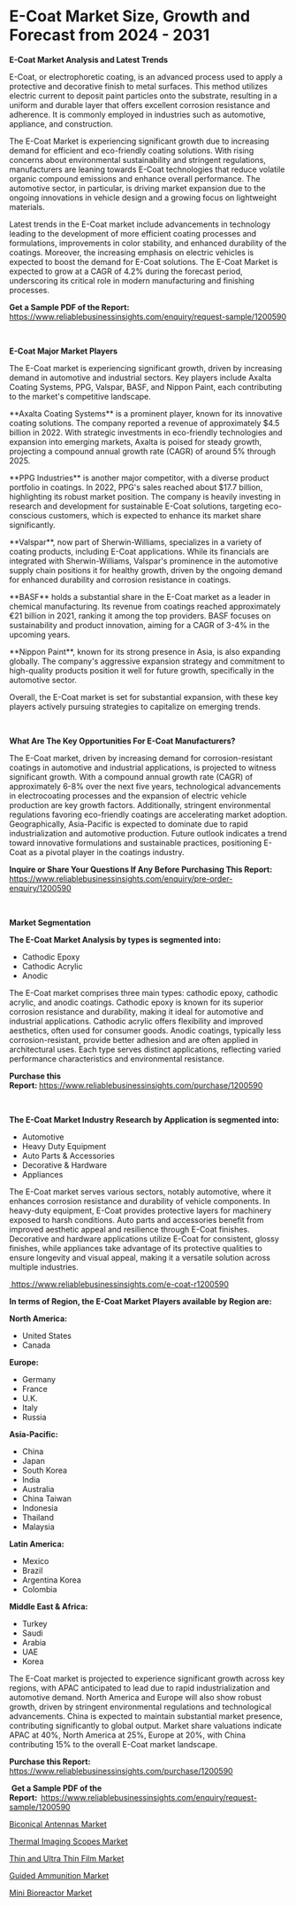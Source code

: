 <p><h1>E-Coat Market Size, Growth and Forecast from 2024 - 2031</h1></p><p><strong>E-Coat Market Analysis and Latest Trends</strong></p>
<p><p>E-Coat, or electrophoretic coating, is an advanced process used to apply a protective and decorative finish to metal surfaces. This method utilizes electric current to deposit paint particles onto the substrate, resulting in a uniform and durable layer that offers excellent corrosion resistance and adherence. It is commonly employed in industries such as automotive, appliance, and construction.</p><p>The E-Coat Market is experiencing significant growth due to increasing demand for efficient and eco-friendly coating solutions. With rising concerns about environmental sustainability and stringent regulations, manufacturers are leaning towards E-Coat technologies that reduce volatile organic compound emissions and enhance overall performance. The automotive sector, in particular, is driving market expansion due to the ongoing innovations in vehicle design and a growing focus on lightweight materials.</p><p>Latest trends in the E-Coat market include advancements in technology leading to the development of more efficient coating processes and formulations, improvements in color stability, and enhanced durability of the coatings. Moreover, the increasing emphasis on electric vehicles is expected to boost the demand for E-Coat solutions. The E-Coat Market is expected to grow at a CAGR of 4.2% during the forecast period, underscoring its critical role in modern manufacturing and finishing processes.</p></p>
<p><strong>Get a Sample PDF of the Report:&nbsp;</strong> <a href="https://www.reliablebusinessinsights.com/enquiry/request-sample/1200590">https://www.reliablebusinessinsights.com/enquiry/request-sample/1200590</a></p>
<p>&nbsp;</p>
<p><strong>E-Coat Major Market Players</strong></p>
<p><p>The E-Coat market is experiencing significant growth, driven by increasing demand in automotive and industrial sectors. Key players include Axalta Coating Systems, PPG, Valspar, BASF, and Nippon Paint, each contributing to the market's competitive landscape.</p><p>**Axalta Coating Systems** is a prominent player, known for its innovative coating solutions. The company reported a revenue of approximately $4.5 billion in 2022. With strategic investments in eco-friendly technologies and expansion into emerging markets, Axalta is poised for steady growth, projecting a compound annual growth rate (CAGR) of around 5% through 2025.</p><p>**PPG Industries** is another major competitor, with a diverse product portfolio in coatings. In 2022, PPG's sales reached about $17.7 billion, highlighting its robust market position. The company is heavily investing in research and development for sustainable E-Coat solutions, targeting eco-conscious customers, which is expected to enhance its market share significantly.</p><p>**Valspar**, now part of Sherwin-Williams, specializes in a variety of coating products, including E-Coat applications. While its financials are integrated with Sherwin-Williams, Valspar's prominence in the automotive supply chain positions it for healthy growth, driven by the ongoing demand for enhanced durability and corrosion resistance in coatings.</p><p>**BASF** holds a substantial share in the E-Coat market as a leader in chemical manufacturing. Its revenue from coatings reached approximately €21 billion in 2021, ranking it among the top providers. BASF focuses on sustainability and product innovation, aiming for a CAGR of 3-4% in the upcoming years.</p><p>**Nippon Paint**, known for its strong presence in Asia, is also expanding globally. The company's aggressive expansion strategy and commitment to high-quality products position it well for future growth, specifically in the automotive sector.</p><p>Overall, the E-Coat market is set for substantial expansion, with these key players actively pursuing strategies to capitalize on emerging trends.</p></p>
<p>&nbsp;</p>
<p><strong>What Are The Key Opportunities For E-Coat Manufacturers?</strong></p>
<p><p>The E-Coat market, driven by increasing demand for corrosion-resistant coatings in automotive and industrial applications, is projected to witness significant growth. With a compound annual growth rate (CAGR) of approximately 6-8% over the next five years, technological advancements in electrocoating processes and the expansion of electric vehicle production are key growth factors. Additionally, stringent environmental regulations favoring eco-friendly coatings are accelerating market adoption. Geographically, Asia-Pacific is expected to dominate due to rapid industrialization and automotive production. Future outlook indicates a trend toward innovative formulations and sustainable practices, positioning E-Coat as a pivotal player in the coatings industry.</p></p>
<p><strong>Inquire or Share Your Questions If Any Before Purchasing This Report:</strong> <a href="https://www.reliablebusinessinsights.com/enquiry/pre-order-enquiry/1200590">https://www.reliablebusinessinsights.com/enquiry/pre-order-enquiry/1200590</a></p>
<p>&nbsp;</p>
<p><strong>Market Segmentation</strong></p>
<p><strong>The E-Coat Market Analysis by types is segmented into:</strong></p>
<p><ul><li>Cathodic Epoxy</li><li>Cathodic Acrylic</li><li>Anodic</li></ul></p>
<p><p>The E-Coat market comprises three main types: cathodic epoxy, cathodic acrylic, and anodic coatings. Cathodic epoxy is known for its superior corrosion resistance and durability, making it ideal for automotive and industrial applications. Cathodic acrylic offers flexibility and improved aesthetics, often used for consumer goods. Anodic coatings, typically less corrosion-resistant, provide better adhesion and are often applied in architectural uses. Each type serves distinct applications, reflecting varied performance characteristics and environmental resistance.</p></p>
<p><strong>Purchase this Report:&nbsp;</strong><a href="https://www.reliablebusinessinsights.com/purchase/1200590">https://www.reliablebusinessinsights.com/purchase/1200590</a></p>
<p>&nbsp;</p>
<p><strong>The E-Coat Market Industry Research by Application is segmented into:</strong></p>
<p><ul><li>Automotive</li><li>Heavy Duty Equipment</li><li>Auto Parts & Accessories</li><li>Decorative & Hardware</li><li>Appliances</li></ul></p>
<p><p>The E-Coat market serves various sectors, notably automotive, where it enhances corrosion resistance and durability of vehicle components. In heavy-duty equipment, E-Coat provides protective layers for machinery exposed to harsh conditions. Auto parts and accessories benefit from improved aesthetic appeal and resilience through E-Coat finishes. Decorative and hardware applications utilize E-Coat for consistent, glossy finishes, while appliances take advantage of its protective qualities to ensure longevity and visual appeal, making it a versatile solution across multiple industries.</p></p>
<p><a href="https://www.reliablebusinessinsights.com/e-coat-r1200590">&nbsp;https://www.reliablebusinessinsights.com/e-coat-r1200590</a></p>
<p><strong>In terms of Region, the E-Coat Market Players available by Region are:</strong></p>
<p>
    <p> <strong> North America: </strong>
        <ul>
            <li>United States</li>
            <li>Canada</li>
        </ul>
        </p> 
    <p> <strong> Europe: </strong>
        <ul>
            <li>Germany</li>
            <li>France</li>
            <li>U.K.</li>
            <li>Italy</li>
            <li>Russia</li>
        </ul>
        </p> 
    <p> <strong> Asia-Pacific: </strong>
        <ul>
            <li>China</li>
            <li>Japan</li>
            <li>South Korea</li>
            <li>India</li>
            <li>Australia</li>
            <li>China Taiwan</li>
            <li>Indonesia</li>
            <li>Thailand</li>
            <li>Malaysia</li>
        </ul>
        </p> 
    <p> <strong> Latin America: </strong>
        <ul>
            <li>Mexico</li>
            <li>Brazil</li>
            <li>Argentina Korea</li>
            <li>Colombia</li>
        </ul>
        </p> 
    <p> <strong> Middle East & Africa: </strong>
        <ul>
            <li>Turkey</li>
            <li>Saudi</li>
            <li>Arabia</li>
            <li>UAE</li>
            <li>Korea</li>
        </ul>
    </p>
    </p>
<p><p>The E-Coat market is projected to experience significant growth across key regions, with APAC anticipated to lead due to rapid industrialization and automotive demand. North America and Europe will also show robust growth, driven by stringent environmental regulations and technological advancements. China is expected to maintain substantial market presence, contributing significantly to global output. Market share valuations indicate APAC at 40%, North America at 25%, Europe at 20%, with China contributing 15% to the overall E-Coat market landscape.</p></p>
<p><strong>Purchase this Report: </strong><a href="https://www.reliablebusinessinsights.com/purchase/1200590">https://www.reliablebusinessinsights.com/purchase/1200590</a></p>
<p>&nbsp;<strong>Get a Sample PDF of the Report:&nbsp;&nbsp;</strong><a href="https://www.reliablebusinessinsights.com/enquiry/request-sample/1200590">https://www.reliablebusinessinsights.com/enquiry/request-sample/1200590</a></p>
<p><strong></strong></p>
<p><p><a href="https://www.linkedin.com/pulse/what-innovations-market-trends-shaping-biconical-antennas-collectra-p8uwe?trackingId=tX%2FRpeZVSN6FSZFT6HCaEA%3D%3D">Biconical Antennas Market</a></p><p><a href="https://github.com/GenaGaines34/Market-Research-Report-List-1/blob/main/thermal-imaging-scopes-market.md">Thermal Imaging Scopes Market</a></p><p><a href="https://issuu.com/reportprime-2/docs/thin-and-ultra-thin-film-market-siz_e018d98bd5cd4a">Thin and Ultra Thin Film Market</a></p><p><a href="https://issuu.com/reportprime-2/docs/guided-ammunition-market-size-2030._ea9861642a6054">Guided Ammunition Market</a></p><p><a href="https://www.linkedin.com/pulse/market-dynamics-future-trends-global-mini-bioreactor-sector-ckqwe?trackingId=ybJrPhMWSHOXkXUt33YV7Q%3D%3D">Mini Bioreactor Market</a></p></p>